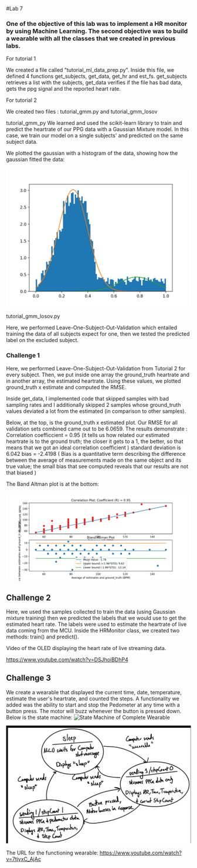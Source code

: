 #Lab 7

### One of the objective of this lab was to implement a HR monitor by using Machine Learning. The second objective was to build a wearable with all the classes that we created in previous labs. 

For tutorial 1
 
We created a file called "tutorial_ml_data_prep.py". Inside this file, we defined 4 functions
get_subjects, get_data, get_hr and est_fs. 
get_subjects retrieves a list with the subjects, 
get_data verifies if the file has bad data, gets the ppg signal and the reported heart rate.

For tutorial 2

We created two files : tutorial_gmm.py and tutorial_gmm_losov

tutorial_gmm_py
We learned and used the scikit-learn library to train and predict the heartrate of our PPG data with a Gaussian Mixture model. In this case, we train our model on a single subjects' and predicted on the same subject data. 

We plotted the gaussian with a histogram of the data, showing how the gaussian fitted the data:

![Gaussian](./images/gmm_histxgaus.png)



tutorial_gmm_losov.py

Here, we performed Leave-One-Subject-Out-Validation which entailed training the data of all subjects expect for one, then we tested the predicted label on the excluded subject. 

### Challenge 1
Here, we performed Leave-One-Subject-Out-Validation from Tutorial 2 for every subject. Then, we put inside one array the ground_truth heartrate and in another array, the estimated heartrate.
Using these values, we plotted ground_truth x estimate and computed the RMSE. 

Inside get_data, I implemented code that skipped samples with bad sampling rates and I additionally skipped 2 samples whose ground_truth values deviated a lot from the estimated (in comparison to other samples).

Below, at the top, is the ground_truth x estimated plot. Our RMSE for all validation sets combined came out to be  6.0659. 
The results demonstrate :
Correlation coefficcient = 0.95 (it tells us how related our estimated heartrate is to the ground truth; the closer it gets to a 1, the better, so that means that we got an ideal correlation coefficient )
standard deviation is 6.042 
bias  = -2.4198 ( Bias is a quantitative term describing the difference between the average of measurements made on the same object and its true value; the small bias that see computed reveals that our results are not that biased )

The Band Altman plot is at the bottom:

![RMSE](./images/RMSE_Altman.png)



## Challenge 2 
Here, we used the samples collected to train the data (using Gaussian mixture training) then we predicted the labels that we would use to get the estimated heart rate. The labels were used to estimate the heartrate of live data coming from the MCU.
Inside the HRMonitor class, we created two methods: train() and predict(). 


Video of the OLED displaying the heart rate of live streaming data.

https://www.youtube.com/watch?v=DSJhoiBDhP4


## Challenge 3

We create a wearable that displayed the current time, date, temperature, estimate the user's heartrate, and counted the steps. A functionality we added was the ability to start and stop the Pedometer at any time with a button press. The motor will buzz whenever the button is pressed down. 
Below is the state machine:
![State Machine of Complete Wearable](./images/c3_statemachine.png)
 
![FSM](./images/statemachinecompletewearable.png)


The URL  for the functioning wearable:
https://www.youtube.com/watch?v=7tjyxC_AjAc

